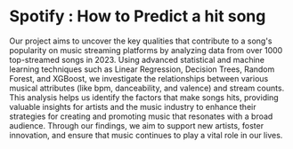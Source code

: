 # Spotify : How to Predict a hit song 
Our project aims to uncover the key qualities that contribute to a song's popularity on music streaming platforms by analyzing data from over 1000 top-streamed songs in 2023. Using advanced statistical and machine learning techniques such as Linear Regression, Decision Trees, Random Forest, and XGBoost, we investigate the relationships between various musical attributes (like bpm, danceability, and valence) and stream counts. This analysis helps us identify the factors that make songs hits, providing valuable insights for artists and the music industry to enhance their strategies for creating and promoting music that resonates with a broad audience. Through our findings, we aim to support new artists, foster innovation, and ensure that music continues to play a vital role in our lives.
